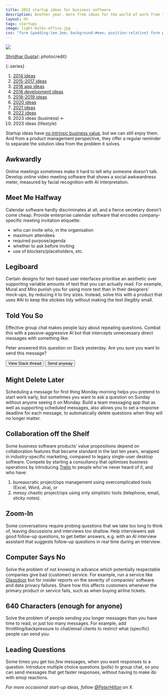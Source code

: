 ```yaml
---
title: 2023 startup ideas for business software
description: Another year, more free ideas for the world of work from the Twitter archive
layout: hh
tags: startups
image: light-bulbs-office.jpg
css: "form {padding:1em 2em; background:#eee; position:relative} form p:first-child:before {content:'💡'; position: absolute; left: 0.5em;} button {margin-right:1em}"
---
```


![](light-bulbs-office.jpg)

[Shridhar Gupta](https://unsplash.com/photos/dZxQn4VEv2M){:.photocredit}

{:.series}
1. [2014 ideas](startup-ideas-are-cheap)
2. [2015-2017 ideas](startup-ideas-misc)
3. [2018 app ideas](startup-ideas-apps)
4. [2018 development ideas](startup-ideas-development)
5. [2018-2019 ideas](startup-ideas-2018-2019)
6. [2020 ideas](startup-ideas-2020)
7. [2021 ideas](startup-ideas-2021)
8. [2022 ideas](startup-ideas-2022)
9. 2023 ideas (business) ←
10. 2023 ideas (lifestyle)

Startup ideas have [no intrinsic business value](startup-ideas-are-cheap), but we can still enjoy them.
And from a product management perspective, they offer a regular reminder to separate the solution idea from the problem it solves.

## Awkwardly

Online meetings sometimes make it hard to tell why someone doesn’t talk.
Develop online video meeting software that shows a social awkwardness meter, measured by facial recognition with AI interpretation.

## Meet Me Halfway

Calendar software hardly discriminates at all, and a fierce secretary doesn’t come cheap.
Provide enterprise calendar software that encodes company-specific meeting invitation etiquette:

* who can invite who, in the organisation
* maximum attendees
* required purpose/agenda
* whether to ask before inviting
* use of blockers/placeholders, etc.

## Legiboard

Certain designs for text-based user interfaces prioritise an aesthetic over supporting variable amounts of text that you can actually read.
For example, Mural and Miro punish you for using more text than in their designers’ mock-ups, by reducing it to tiny sizes.
Instead, solve this with a product that uses #AI to keep the stickies tidy without making the text illegibly small.

## Told You So

Effective group chat makes people lazy about repeating questions.
Combat this with a passive-aggressive AI bot that intercepts unnecessary direct messages with something like:

<form onsubmit="return false">
<p>Peter answered this question on Slack yesterday. Are you sure you want to send this message?</p>
<p><button>View Slack thread</button> <button>Send anyway</button></p>
</form>

## Might Delete Later

Scheduling a message for first thing Monday morning helps you pretend to start work early, but sometimes you want to ask a question on Sunday without anyone seeing it on Monday.
Build a team messaging app that as well as supporting scheduled messages, also allows you to set a response deadline for each message, to automatically delete questions when they will no longer matter.

## Collaboration off the Shelf

Some business software products’ value propositions depend on collaboration features that became standard in the last ten years,
wrapped in industry-specific marketing, compared to legacy single-user desktop software.
Compete by starting a consultancy that optimises business operations by introducing 
[Trello](https://en.wikipedia.org/wiki/Trello) to people who’ve never heard of it, and who have:

1. bureaucratic project/ops management using overcomplicated tools (Excel, Word, Jira), or
2. messy chaotic project/ops using only simplistic tools (telephone, email, sticky notes).

## Zoom-In

Some conversations require probing questions that we take too long to think of, leaving discussions and interviews too shallow.
Help interviewers ask good follow-up questions, to get better answers, e.g. with an AI interview assistant that suggests follow-up questions in real time during an interview.

## Computer Says No

Solve the problem of not knowing in advance which potentially respectable companies give bad (customer) service.
For example, run a service like [Glassdoor](https://en.wikipedia.org/wiki/Glassdoor)
but for insider reports on the severity of companies’ software and data privacy failures.
Share how this affects customers whenever the primary product or service fails, such as when buying airline tickets.

## 640 Characters (enough for anyone)

Solve the problem of people sending you longer messages than you have time to read, or just too many messages.
For example, add throttling/backpressure to chat/email clients to restrict what (specific) people can send you.

## Leading Questions

Some times you get too _few_ messages, when you want responses to a question.
Introduce multiple choice questions (polls) to group chat, so you can send messages that get faster responses, without having to make do with emoji reactions.

_For more occasional start-up ideas, follow [@PeterHilton](https://x.com/peterhilton) on X._
